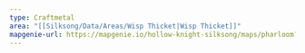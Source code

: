 ```yaml
---
type: Craftmetal
area: "[[Silksong/Data/Areas/Wisp Thicket|Wisp Thicket]]"
mapgenie-url: https://mapgenie.io/hollow-knight-silksong/maps/pharloom?locationIds=479157
---
```


